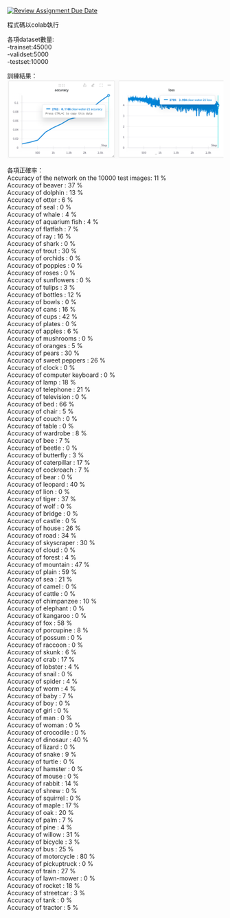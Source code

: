 [![Review Assignment Due Date](https://classroom.github.com/assets/deadline-readme-button-24ddc0f5d75046c5622901739e7c5dd533143b0c8e959d652212380cedb1ea36.svg)](https://classroom.github.com/a/9e_U2VEe)

程式碼以colab執行  

各項dataset數量:  
    -trainset:45000  
    -validset:5000  
    -testset:10000  

訓練結果：  
![alt text](image.png)
  
各項正確率：  
Accuracy of the network on the 10000 test images: 11 %  
Accuracy of beaver : 37 %  
Accuracy of dolphin : 13 %  
Accuracy of otter :  6 %  
Accuracy of  seal :  0 %  
Accuracy of whale :  4 %  
Accuracy of aquarium fish :  4 %  
Accuracy of flatfish :  7 %  
Accuracy of   ray : 16 %  
Accuracy of shark :  0 %  
Accuracy of trout : 30 %  
Accuracy of orchids :  0 %  
Accuracy of poppies :  0 %  
Accuracy of roses :  0 %  
Accuracy of sunflowers :  0 %  
Accuracy of tulips :  3 %  
Accuracy of bottles : 12 %  
Accuracy of bowls :  0 %  
Accuracy of  cans : 16 %  
Accuracy of  cups : 42 %  
Accuracy of plates :  0 %  
Accuracy of apples :  6 %  
Accuracy of mushrooms :  0 %  
Accuracy of oranges :  5 %  
Accuracy of pears : 30 %  
Accuracy of sweet peppers : 26 %  
Accuracy of clock :  0 %  
Accuracy of computer keyboard :  0 %  
Accuracy of  lamp : 18 %  
Accuracy of telephone : 21 %  
Accuracy of television :  0 %  
Accuracy of   bed : 66 %  
Accuracy of chair :  5 %  
Accuracy of couch :  0 %  
Accuracy of table :  0 %  
Accuracy of wardrobe :  8 %  
Accuracy of   bee :  7 %  
Accuracy of beetle :  0 %  
Accuracy of butterfly :  3 %  
Accuracy of caterpillar : 17 %  
Accuracy of cockroach :  7 %  
Accuracy of  bear :  0 %  
Accuracy of leopard : 40 %  
Accuracy of  lion :  0 %  
Accuracy of tiger : 37 %  
Accuracy of  wolf :  0 %  
Accuracy of bridge :  0 %  
Accuracy of castle :  0 %  
Accuracy of house : 26 %  
Accuracy of  road : 34 %  
Accuracy of skyscraper : 30 %  
Accuracy of cloud :  0 %  
Accuracy of forest :  4 %  
Accuracy of mountain : 47 %  
Accuracy of plain : 59 %  
Accuracy of   sea : 21 %  
Accuracy of camel :  0 %  
Accuracy of cattle :  0 %  
Accuracy of chimpanzee : 10 %  
Accuracy of elephant :  0 %  
Accuracy of kangaroo :  0 %  
Accuracy of   fox : 58 %  
Accuracy of porcupine :  8 %  
Accuracy of possum :  0 %  
Accuracy of raccoon :  0 %  
Accuracy of skunk :  6 %  
Accuracy of  crab : 17 %  
Accuracy of lobster :  4 %  
Accuracy of snail :  0 %  
Accuracy of spider :  4 %  
Accuracy of  worm :  4 %  
Accuracy of  baby :  7 %  
Accuracy of   boy :  0 %  
Accuracy of  girl :  0 %  
Accuracy of   man :  0 %  
Accuracy of woman :  0 %  
Accuracy of crocodile :  0 %  
Accuracy of dinosaur : 40 %  
Accuracy of lizard :  0 %  
Accuracy of snake :  9 %  
Accuracy of turtle :  0 %  
Accuracy of hamster :  0 %  
Accuracy of mouse :  0 %  
Accuracy of rabbit : 14 %  
Accuracy of shrew :  0 %  
Accuracy of squirrel :  0 %  
Accuracy of maple : 17 %  
Accuracy of   oak : 20 %  
Accuracy of  palm :  7 %  
Accuracy of  pine :  4 %  
Accuracy of willow : 31 %  
Accuracy of bicycle :  3 %  
Accuracy of   bus : 25 %  
Accuracy of motorcycle : 80 %  
Accuracy of pickuptruck :  0 %  
Accuracy of train : 27 %  
Accuracy of lawn-mower :  0 %  
Accuracy of rocket : 18 %  
Accuracy of streetcar :  3 %  
Accuracy of  tank :  0 %  
Accuracy of tractor :  5 %  